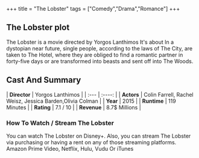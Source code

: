 +++
title = "The Lobster"
tags = ["Comedy","Drama","Romance"]
+++
## The Lobster plot
The Lobster is a movie directed by Yorgos Lanthimos It's about In a dystopian near future, single people, according to the laws of The City, are taken to The Hotel, where they are obliged to find a romantic partner in forty-five days or are transformed into beasts and sent off into The Woods.
## Cast And Summary
| **Director**      | Yorgos Lanthimos |
    | :---        |    :----:   |
    |  **Actors** | Colin Farrell, Rachel Weisz, Jessica Barden,Olivia Colman |
    | **Year**   | 2015    |
    |  **Runtime** | 119 Minutes |
    |  **Rating** | 7.1 / 10 | 
    |  **Revenue** | 8.7$ Millions |
### How To Watch / Stream The Lobster
You can watch The Lobster on Disney+.
Also, you can stream The Lobster via purchasing or having a rent on any of those streaming platforms.
Amazon Prime Video, Netflix, Hulu, Vudu Or iTunes